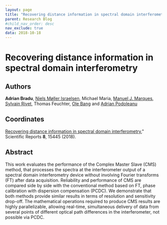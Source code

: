 ```yaml
---
layout: page
title: "Recovering distance information in spectral domain interferometry"
parent: Research Blog
#child_nav_order: desc
nav_exclude: true
data: 2018-10-18
---
```

# Recovering distance information in spectral domain interferometry

## Authors
**Adrian Bradu**,  [Niels Møller Israelsen](http://www.dtu.dk/english/service/phonebook/person?id=36184&tab=2&qt=dtupublicationquery), Michael Maria, [Manuel J. Marques](https://research.kent.ac.uk/appliedoptics/person/dr-manuel-jorge-marques/), [Sylvain Rivet](https://www.univ-brest.fr/menu/recherche-innovation/pages-chercheurs/RIVET-Sylvain/),
Thomas Feuchter, [Ole Bang](http://www.dtu.dk/english/service/phonebook/person?id=6148&tab=1) and  [Adrian Podoleanu](https://www.kent.ac.uk/physical-sciences/staff/profiles/academics/adrian-podoleanu.html)

## Coordinates
[Recovering distance information in spectral domain interferometry](https://www.nature.com/articles/s41598-018-33821-0)," Scientific Reports **8**, 15445 (2018).

## Abstract
This work evaluates the performance of the Complex Master Slave (CMS) method, that processes the spectra at the interferometer output of a spectral domain interferometry device without involving Fourier transforms (FT) after data acquisition. Reliability and performance of CMS are compared side by side with the conventional method based on FT, phase calibration with dispersion compensation (PCDC). We demonstrate that both methods provide similar results in terms of resolution and sensitivity drop-off. The mathematical operations required to produce CMS results are highly parallelizable, allowing real-time, simultaneous delivery of data from several points of different optical path differences in the interferometer, not possible via PCDC.